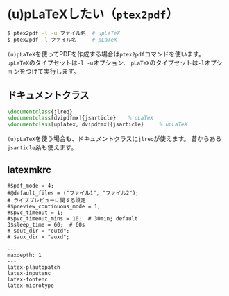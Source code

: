 # (u)pLaTeXしたい（``ptex2pdf``）


```bash
$ ptex2pdf -l -u ファイル名  # upLaTeX
$ ptex2pdf -l ファイル名     # pLaTeX
```

``(u)pLaTeX``を使ってPDFを作成する場合は``ptex2pdf``コマンドを使います。
``upLaTeX``のタイプセットは``-l -u``オプション、
``pLaTeX``のタイプセットは``-l``オプションをつけて実行します。

## ドキュメントクラス

```latex
\documentclass{jlreq}
\documentclass[dvipdfmx]{jsarticle}    % pLaTeX
\documentclass[uplatex, dvipdfmx]{jsarticle}     % upLaTeX
```

``(u)pLaTeX``を使う場合も、ドキュメントクラスに``jlreq``が使えます。
昔からある``jsarticle``系も使えます。

## latexmkrc

```text
#$pdf_mode = 4;
#@default_files = ("ファイル1", "ファイル2");
# ライブプレビューに関する設定
#$preview_continuous_mode = 1;
#$pvc_timeout = 1;
#$pvc_timeout_mins = 10;  # 30min; default
3$sleep_time = 60;  # 60s
# $out_dir = "outd";
# $aux_dir = "auxd";
```

```{toctree}
---
maxdepth: 1
---
latex-plautopatch
latex-inputenc
latex-fontenc
latex-microtype
```
